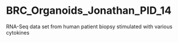 # BRC_Organoids_Jonathan_PID_14
RNA-Seq data set from human patient biopsy stimulated with various cytokines
